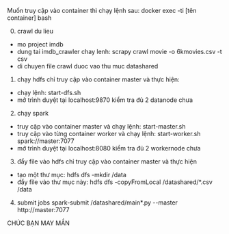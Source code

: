 Muốn truy cập vào container thì chạy lệnh sau: docker exec -ti [tên container] bash

0. crawl du lieu
- mo project imdb
- dung tai imdb_crawler chay lenh: scrapy crawl movie -o 6kmovies.csv -t csv
- di chuyen file crawl duoc vao thu muc datashared

1. chạy hdfs
chỉ truy cập vào container master và thực hiện:
- chạy lệnh: start-dfs.sh
- mở trình duyệt tại localhost:9870 kiểm tra đủ 2 datanode chưa

2. chạy spark
- truy cập vào container master và chạy lệnh: start-master.sh
- truy cập vào từng container worker và chạy lệnh: start-worker.sh spark://master:7077
- mở trình duyệt tại localhost:8080 kiểm tra đủ 2 workernode chưa

3. đẩy file vào hdfs
chỉ truy cập vào container master và thực hiện
- tạo một thư mục: hdfs dfs -mkdir /data
- đẩy file vào thư mục này: hdfs dfs -copyFromLocal /datashared/*.csv /data

4. submit jobs
spark-submit /datashared/main*.py --master http://master:7077

CHÚC BẠN MAY MẮN